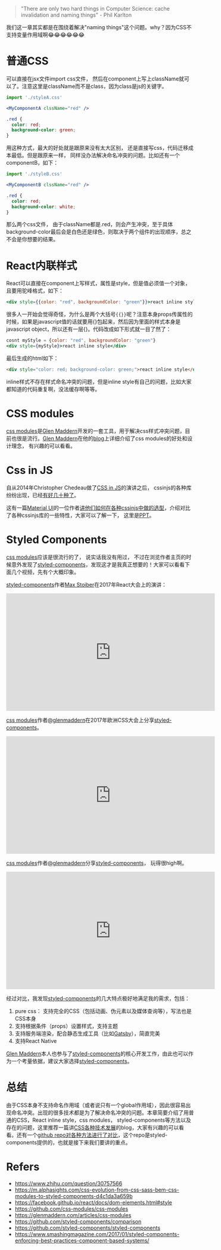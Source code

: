 > "There are only two hard things in Computer Science: cache invalidation and naming things" - Phil Karlton

我们这一章其实都是在围绕着解决"naming things"这个问题。why？因为CSS不支持变量作用域啊😂😂😂😂😂😂

# 普通CSS
可以直接在jsx文件import css文件， 然后在component上写上className就可以了。注意这里是className而不是class，因为class是js的关键字。
```jsx
import './styleA.css'

<MyComponentA clssName="red" />
```
```css
.red {
  color: red;
  background-color: green;
}
```
用这种方式，最大的好处就是跟原来没有太大区别， 还是直接写css，代码迁移成本最低。但是跟原来一样， 同样没办法解决命名冲突的问题。比如还有一个componentB，如下：
```jsx
import './styleB.css'

<MyComponentB clssName="red" />
```
```css
.red {
  color: red;
  background-color: white;
}
```
那么两个css文件， 由于className都是.red，则会产生冲突，至于具体background-color最后会是白色还是绿色，则取决于两个组件的出现顺序，总之不会是你想要的结果。

# React内联样式

React可以直接在component上写样式，属性是style，但是值必须值一个对象，且要用驼峰格式，如下：

```jsx
<div style={{color: "red", backgroundColor: "green"}}>react inline style</div>
```

很多人一开始会觉得奇怪，为什么是两个大括号```{{}}```呢？注意本身props传属性的时候，如果是javascript值的话就要用{}包起来，然后因为里面的样式本身是javascript object，所以还有一层{}。代码改成如下形式就一目了然了：

```jsx
cosnt myStyle = {color: "red", backgroundColor: "green"}
<div style={myStyle}>react inline style</div>
```
最后生成的html如下：
```html
<div style="color: red; background-color: green;">react inline style</div>
```
inline样式不存在样式命名冲突的问题，但是inline style有自己的问题，比如大家都知道的代码重复啊，没法缓存啊等等。

# CSS modules
[css modules][css modules]是[Glen Maddern][glen]开发的一套工具，用于解决css样式冲突问题，目前也很是流行。[Glen Maddern][glen]在他的[blog](https://glenmaddern.com/articles/css-modules)上详细介绍了css modules的好处和设计理念， 有兴趣的可以看看。

# Css in JS
自从2014年Christopher Chedeau做了[CSS in JS](https://speakerdeck.com/vjeux/react-css-in-js)的演讲之后， cssinjs的各种库纷纷出现，已经[有好几十种了](https://github.com/MicheleBertoli/css-in-js)。

这有一篇[Material UI](https://github.com/callemall/material-ui)的一位作者[讲他们如何在各种cssinjs中做的选型](https://github.com/oliviertassinari/a-journey-toward-better-style)，介绍对比了各种cssinjs库的一些特性，大家可以了解一下， 这里是[PPT](https://oliviertassinari.github.io/a-journey-toward-better-style/)。

# Styled Components
[css modules][css modules]应该是很流行的了， 说实话我没有用过， 不过在浏览作者主页的时候意外发现了[styled-components][sc]，发现这才是我真正想要的！大家可以看看下面几个视频，先有个大概印象。

[styled-components][sc]作者[Max Stoiber][mxstbr]在2017年React大会上的演讲：
<iframe width="560" height="315" src="https://www.youtube.com/embed/2j9rSur_mnk" frameborder="0" allowfullscreen></iframe>

[css modules][css modules]作者[@glenmaddern][glen]在2017年欧洲CSS大会上分享[styled-components][sc]。
<iframe width="560" height="315" src="https://www.youtube.com/embed/MT4D_DioYC8" frameborder="0" allowfullscreen></iframe>

[css modules][css modules]作者[@glenmaddern][glen]分享[styled-components][sc]， 玩得很high啊。
<iframe width="560" height="315" src="https://www.youtube.com/embed/qu4U7lwZTRI" frameborder="0" allowfullscreen></iframe>

经过对比，我发现[styled-components][sc]的几大特点极好地满足我的需求，包括：
1. pure css： 支持完全的CSS（包括动画、伪元素以及媒体查询等），写法也是CSS本身
2. 支持根据条件（props）设置样式，支持主题
3. 支持服务端渲染，配合静态生成工具（比如[Gatsby](https://github.com/gatsbyjs/gatsby)），简直完美
4. 支持React Native

 [Glen Maddern][glen]本人也参与了[styled-components][sc]的核心开发工作，由此也可以作为一个考量依据，建议大家选择[styled-components][sc]。

# 总结
由于CSS本身不支持命名作用域（或者说只有一个global作用域），因此很容易出现命名冲突。出现的很多技术都是为了解决命名冲突的问题。本章简要介绍了用普通的CSS，React inline style，css modules， styled-components等方法以及存在的问题，这里推荐一篇讲[CSS各种技术发展](https://m.alphasights.com/css-evolution-from-css-sass-bem-css-modules-to-styled-components-d4c1da3a659b)的blog，大家有兴趣的可以看看。还有一个[github repo对各种方法进行了对比](https://github.com/styled-components/comparison)，这个repo是styled-components提供的，也就是接下来我们要讲的重点。

# Refers
* https://www.zhihu.com/question/30757566
* https://m.alphasights.com/css-evolution-from-css-sass-bem-css-modules-to-styled-components-d4c1da3a659b
* https://facebook.github.io/react/docs/dom-elements.html#style
* https://github.com/css-modules/css-modules
* https://glenmaddern.com/articles/css-modules
* https://github.com/styled-components/comparison
* https://github.com/styled-components/styled-components
* https://www.smashingmagazine.com/2017/01/styled-components-enforcing-best-practices-component-based-systems/


[sc]: https://github.com/styled-components/styled-components
[css modules]: https://github.com/css-modules/css-modules
[mxstbr]: https://twitter.com/mxstbr
[glen]: https://twitter.com/glenmaddern